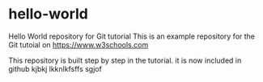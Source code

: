 # hello-world
Hello World repository for Git tutorial
This is an example repository for the Git tutoial on https://www.w3schools.com

This repository is built step by step in the tutorial.
it is now included in github
kjbkj lkknlkfsffs
sgjof